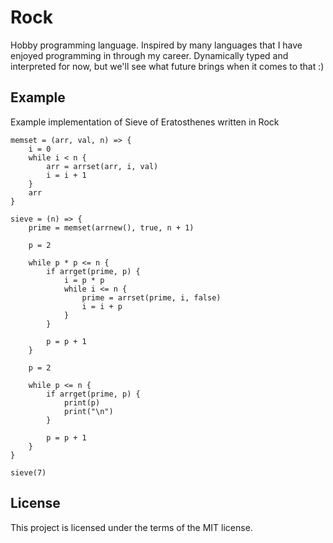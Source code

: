 # Rock

Hobby programming language. Inspired by many languages that I have enjoyed programming in through my career. Dynamically typed and interpreted for now, but we'll see what future brings when it comes to that :)

## Example

Example implementation of Sieve of Eratosthenes written in Rock

```
memset = (arr, val, n) => {
	i = 0
	while i < n {
		arr = arrset(arr, i, val)
		i = i + 1
	}
	arr
}

sieve = (n) => {
	prime = memset(arrnew(), true, n + 1)

	p = 2

	while p * p <= n {
		if arrget(prime, p) {
			i = p * p
			while i <= n {
				prime = arrset(prime, i, false)
				i = i + p
			}
		}

		p = p + 1
	}

	p = 2

	while p <= n {
		if arrget(prime, p) {
			print(p)
			print("\n")
		}

		p = p + 1
	}
}

sieve(7)
```

## License
This project is licensed under the terms of the MIT license.
